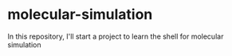 # molecular-simulation
In this repository, I'll start a project to learn the shell for molecular simulation

